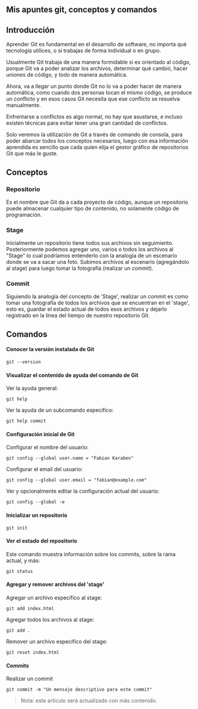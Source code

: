 ## Mis apuntes git, conceptos y comandos

## Introducción

Aprender Git es fundamental en el desarrollo de software, no importa qué tecnología utilices, o si trabajas de forma individual o en grupo.

Usualmente Git trabaja de una manera formidable si es orientado al código, porque Git va a poder analizar los archivos, determinar qué cambió, hacer uniones de código, y todo de manera automática.

Ahora, va a llegar un punto donde Git no lo va a poder hacer de manera automática, como cuando dos personas tocan el mismo código, se produce un conflicto y en esos casos Git necesita que ese conflicto se resuelva manualmente.

Enfrentarse a conflictos es algo normal, no hay que asustarse, e incluso existen técnicas para evitar tener una gran cantidad de conflictos.

Solo veremos la utilización de Git a través de comando de consola, para poder abarcar todos los conceptos necesarios, luego con esa información aprendida es sencillo que cada quien elija el gestor gráfico de repositorios Git que más le guste.


## Conceptos

### Repositorio

Es el nombre que Git da a cada proyecto de código, aunque un repositorio puede almacenar cualquier tipo de contenido, no solamente código de programación.

### Stage

Inicialmente un repositorio tiene todos sus archivos sin seguimiento. Posteriormente podemos agregar uno, varios o todos los archivos al "Stage" lo cual podríamos entenderlo con la analogía de un escenario donde se va a sacar una foto. Subimos archivos al escenario (agregándolo al stage) para luego tomar la fotografía (realizar un commit).

### Commit

Siguiendo la analogía del concepto de 'Stage', realizar un commit es como tomar una fotografía de todos los archivos que se encuentran en el 'stage', esto es, guardar el estado actual de todos esos archivos y dejarlo registrado en la línea del tiempo de nuestro repositorio Git.

## Comandos


#### Conocer la versión instalada de Git

```
git --version
```

#### Visualizar el contenido de ayuda del comando de Git

Ver la ayuda general:

```
git help
```

Ver la ayuda de un subcomando específico:

```
git help commit
```

#### Configuración inicial de Git

Configurar el nombre del usuario:

```
git config --global user.name = "Fabian Karaben"
```

Configurar el email del usuario:

```
git config --global user.email = "fabian@example.com"
```

Ver y opcionalmente editar la configuración actual del usuario:

```
git config --global -e
```

#### Inicializar un repositorio

```
git init
```

#### Ver el estado del repositorio

Este comando muestra información sobre los commits, sobre la rama actual, y más:

```
git status
```

#### Agregar y remover archivos del 'stage'

Agregar un archivo específico al stage:

```
git add index.html
```

Agregar todos los archivos al stage:

```
git add .
```

Remover un archivo específico del stage:

```
git reset index.html
```

#### Commits

Realizar un commit

```
git commit -m "Un mensaje descriptivo para este commit"
```

> Nota: este artículo será actualizado con más contenido.